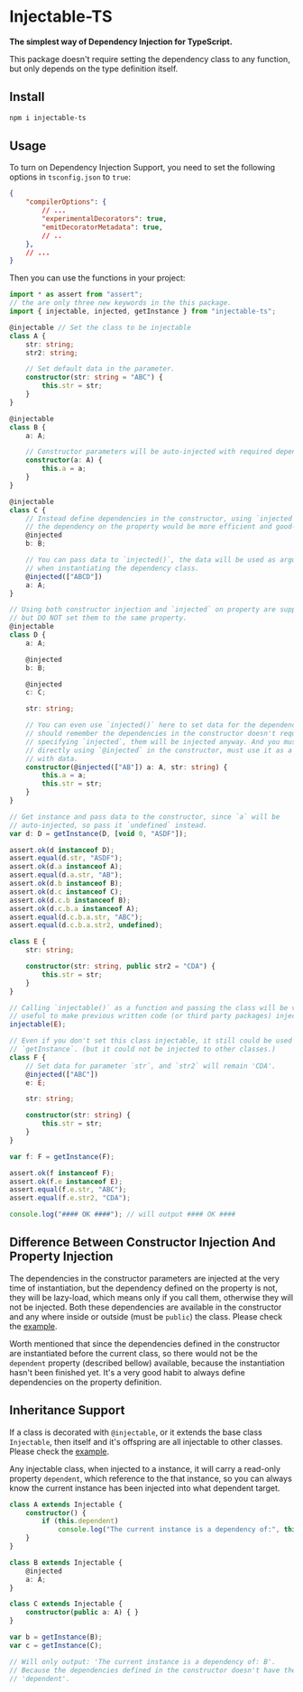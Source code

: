 # Injectable-TS

**The simplest way of Dependency Injection for TypeScript.**

This package doesn't require setting the dependency class to any function,
but only depends on the type definition itself.

## Install

```sh
npm i injectable-ts
```

## Usage

To turn on Dependency Injection Support, you need to set the following options
in `tsconfig.json` to `true`:

```json
{
    "compilerOptions": {
        // ...
        "experimentalDecorators": true,
        "emitDecoratorMetadata": true,
        // ..
    },
    // ...
}
```

Then you can use the functions in your project:

```typescript
import * as assert from "assert";
// the are only three new keywords in the this package.
import { injectable, injected, getInstance } from "injectable-ts";

@injectable // Set the class to be injectable
class A {
    str: string;
    str2: string;

    // Set default data in the parameter.
    constructor(str: string = "ABC") {
        this.str = str;
    }
}

@injectable
class B {
    a: A;

    // Constructor parameters will be auto-injected with required dependencies.
    constructor(a: A) {
        this.a = a;
    }
}

@injectable
class C {
    // Instead define dependencies in the constructor, using `injected` to define
    // the dependency on the property would be more efficient and good-looking.
    @injected
    b: B;

    // You can pass data to `injected()`, the data will be used as arguments 
    // when instantiating the dependency class.
    @injected(["ABCD"])
    a: A;
}

// Using both constructor injection and `injected` on property are supported, 
// but DO NOT set them to the same property.
@injectable
class D {
    a: A;

    @injected
    b: B;

    @injected
    c: C;

    str: string;

    // You can even use `injected()` here to set data for the dependency, BUT 
    // should remember the dependencies in the constructor doesn't required 
    // specifying `injected`, them will be injected anyway. And you must not 
    // directly using `@injected` in the constructor, must use it as a function 
    // with data.
    constructor(@injected(["AB"]) a: A, str: string) {
        this.a = a;
        this.str = str;
    }
}

// Get instance and pass data to the constructor, since `a` will be 
// auto-injected, so pass it `undefined` instead.
var d: D = getInstance(D, [void 0, "ASDF"]);

assert.ok(d instanceof D);
assert.equal(d.str, "ASDF");
assert.ok(d.a instanceof A);
assert.equal(d.a.str, "AB");
assert.ok(d.b instanceof B);
assert.ok(d.c instanceof C);
assert.ok(d.c.b instanceof B);
assert.ok(d.c.b.a instanceof A);
assert.equal(d.c.b.a.str, "ABC");
assert.equal(d.c.b.a.str2, undefined);

class E {
    str: string;

    constructor(str: string, public str2 = "CDA") {
        this.str = str;
    }
}

// Calling `injectable()` as a function and passing the class will be very 
// useful to make previous written code (or third party packages) injectable.
injectable(E);

// Even if you don't set this class injectable, it still could be used by 
// `getInstance`. (but it could not be injected to other classes.)
class F {
    // Set data for parameter `str`, and `str2` will remain 'CDA'.
    @injected(["ABC"])
    e: E;

    str: string;

    constructor(str: string) {
        this.str = str;
    }
}

var f: F = getInstance(F);

assert.ok(f instanceof F);
assert.ok(f.e instanceof E);
assert.equal(f.e.str, "ABC");
assert.equal(f.e.str2, "CDA");

console.log("#### OK ####"); // will output #### OK ####
```

## Difference Between Constructor Injection And Property Injection

The dependencies in the constructor parameters are injected at the very time of 
instantiation, but the dependency defined on the property is not, they will be 
lazy-load, which means only if you call them, otherwise they will not be 
injected. Both these dependencies are available in the constructor and any where
inside or outside (must be `public`) the class. 
Please check the [example](./example-lazyload/index.ts).

Worth mentioned that since the dependencies defined in the constructor are 
instantiated before the current class, so there would not be the `dependent` 
property (described bellow) available, because the instantiation hasn't been 
finished yet. It's a very good habit to always define dependencies on the 
property definition. 

## Inheritance Support

If a class is decorated with `@injectable`, or it extends the base class 
`Injectable`, then itself and it's offspring are all injectable to other 
classes. Please check the [example](./example-inheritance/index.ts).

Any injectable class, when injected to a instance, it will carry a read-only 
property `dependent`, which reference to the that instance, so you can always 
know the current instance has been injected into what dependent target.

```typescript
class A extends Injectable {
    constructor() {
        if (this.dependent)
            console.log("The current instance is a dependency of:", this.dependent.constructor.name);
    }
}

class B extends Injectable {
    @injected
    a: A;
}

class C extends Injectable {
    constructor(public a: A) { }
}

var b = getInstance(B);
var c = getInstance(C);

// Will only output: 'The current instance is a dependency of: B'.
// Because the dependencies defined in the constructor doesn't have the property
// 'dependent'.
```